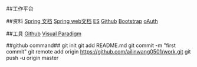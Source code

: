 ##工作平台

##资料
[Spring 文档](https://spring.io/guides)
[Spring web文档](https://spring.io/guides/gs/serving-web-content/)
[ES](https://elasticsearch.cn/)
[Github](https://developer.github.com/v3/guides/managing-deploy-keys/#deploy-keys)
[Bootstrap](https://www.bootcss.com/)
[oAuth](https://developer.github.com/apps/managing-oauth-apps/)

##工具
[Github](https://desktop.github.com/)
[Visual Paradigm](https://www.visual-paradigm.com/cn/)

##github command##
git init
git add README.md
git commit -m "first commit"
git remote add origin https://github.com/ailinwang0501/work.git
git push -u origin master 